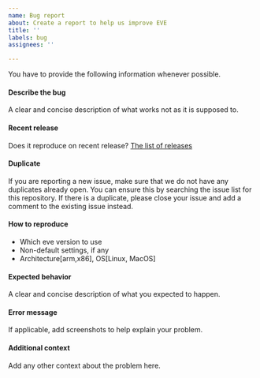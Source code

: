 ```yaml
---
name: Bug report
about: Create a report to help us improve EVE
title: ''
labels: bug
assignees: ''

---
```



You have to provide the following information whenever possible.

#### Describe the bug

A clear and concise description of what works not as it is supposed to.

#### Recent release

Does it reproduce on recent release? [The list of releases](https://github.com/lf-edge/eve/releases)

#### Duplicate

If you are reporting a new issue, make sure that we do not have any duplicates
already open. You can ensure this by searching the issue list for this
repository. If there is a duplicate, please close your issue and add a comment
to the existing issue instead.

#### How to reproduce

* Which eve version to use
* Non-default settings, if any
* Architecture[arm,x86], OS[Linux, MacOS]

#### Expected behavior

A clear and concise description of what you expected to happen.

#### Error message

If applicable, add screenshots to help explain your problem.

#### Additional context

Add any other context about the problem here.
